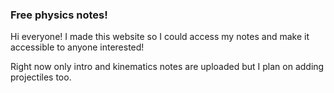 ### Free physics notes!

Hi everyone! I made this website so I could access my notes and make it accessible to anyone interested!

Right now only intro and kinematics notes are uploaded but I plan on adding projectiles too.
